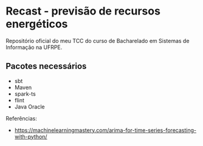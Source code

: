 # Recast - previsão de recursos energéticos

Repositório oficial do meu TCC do curso de Bacharelado em Sistemas de Informação na UFRPE.

## Pacotes necessários

- sbt
- Maven
- spark-ts
- flint
- Java Oracle

Referências:
* https://machinelearningmastery.com/arima-for-time-series-forecasting-with-python/

